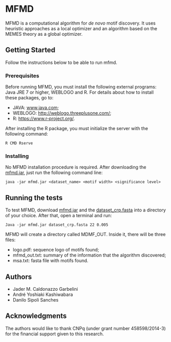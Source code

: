 # MFMD
MFMD is a computational algorithm for *de novo* motif discovery. It uses heuristic approaches as a local optimizer and an algorithm based on the MEMES theory as a global optimizer.

## Getting Started
Follow the instructions below to be able to run mfmd.

### Prerequisites
Before running MFMD, you must install the following external programs: Java JRE 7 or higher, WEBLOGO and R.
For details about how to install these packages, go to:
* JAVA: www.java.com;
* WEBLOGO: http://weblogo.threeplusone.com/;
* R: https://www.r-project.org/.

After installing the R package, you must initialize the server with the following command:
```
R CMD Rserve
```

### Installing
No MFMD installation procedure is required. After downloading the [mfmd.jar](https://github.com/jadermcg/mfmd/blob/master/mfmd.jar), just run the following command line:
```
java -jar mfmd.jar <dataset_name> <motif width> <significance level>
```

## Running the tests
To test MFMD, download [mfmd.jar](https://github.com/jadermcg/mfmd/blob/master/mfmd.jar) and the [dataset_crp.fasta](https://github.com/jadermcg/mfmd/blob/master/dataset_crp.fasta) into a directory of your choice. After that, open a terminal and run:
```
Java -jar mfmd.jar dataset_crp.fasta 22 0.005
```
MFMD will create a directory called MDMF_OUT. Inside it, there will be three files:

* logo.pdf: sequence logo of motifs found;
* mfmd_out.txt: summary of the information that the algorithm discovered;
* msa.txt: fasta file with motifs found.


## Authors
* Jader M. Caldonazzo Garbelini
* André Yoshiaki Kashiwabara
* Danilo Sipoli Sanches

## Acknowledgments
The authors would like to thank CNPq (under grant number 458598/2014-3) for the financial support given to this
research.


